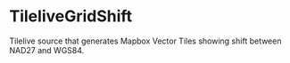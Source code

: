 # TileliveGridShift

Tilelive source that generates Mapbox Vector Tiles showing shift between NAD27 and WGS84.
